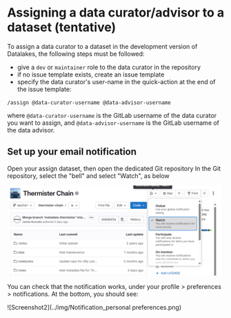 # Assigning a data curator/advisor to a dataset (tentative)

To assign a data curator to a dataset in the development version of Datalakes, the following steps must be followed:

- give a `dev` or `maintainer` role to the data curator in the repository
- if no issue template exists, create an issue template
- specify the data curator's user-name in the quick-action at the end of the issue template:

```
/assign @data-curator-username @data-advisor-username
```

where `@data-curator-username` is the GitLab username of the data curator you want to assign, and `@data-advisor-username` is the GitLab username of the data advisor.

## Set up your email notification
Open your assign dataset, then open the dedicated Git repository
In the Git repository, select the "bell" and select "Watch", as below

![Screenshot](../img/notification.png)

You can check that the notification works, under your profile > preferences > notifications. At the bottom, you should see:

![Screenshot2](../img/Notification_personal preferences.png)

